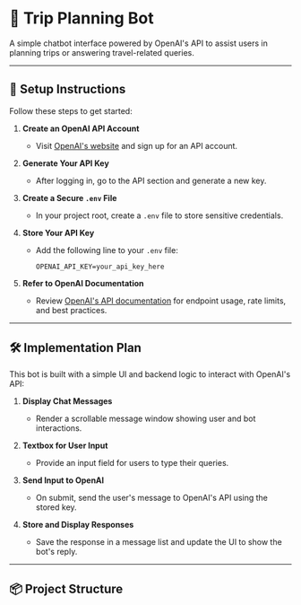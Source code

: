 # 🧭 Trip Planning Bot

A simple chatbot interface powered by OpenAI's API to assist users in planning trips or answering travel-related queries.

---

## 🚀 Setup Instructions

Follow these steps to get started:

1. **Create an OpenAI API Account**  
   - Visit [OpenAI's website](https://platform.openai.com/signup) and sign up for an API account.

2. **Generate Your API Key**  
   - After logging in, go to the API section and generate a new key.

3. **Create a Secure `.env` File**  
   - In your project root, create a `.env` file to store sensitive credentials.

4. **Store Your API Key**  
   - Add the following line to your `.env` file:  
     ```
     OPENAI_API_KEY=your_api_key_here
     ```

5. **Refer to OpenAI Documentation**  
   - Review [OpenAI's API documentation](https://platform.openai.com/docs) for endpoint usage, rate limits, and best practices.

---

## 🛠️ Implementation Plan

This bot is built with a simple UI and backend logic to interact with OpenAI's API:

1. **Display Chat Messages**  
   - Render a scrollable message window showing user and bot interactions.

2. **Textbox for User Input**  
   - Provide an input field for users to type their queries.

3. **Send Input to OpenAI**  
   - On submit, send the user's message to OpenAI's API using the stored key.

4. **Store and Display Responses**  
   - Save the response in a message list and update the UI to show the bot's reply.

---

## 📦 Project Structure

